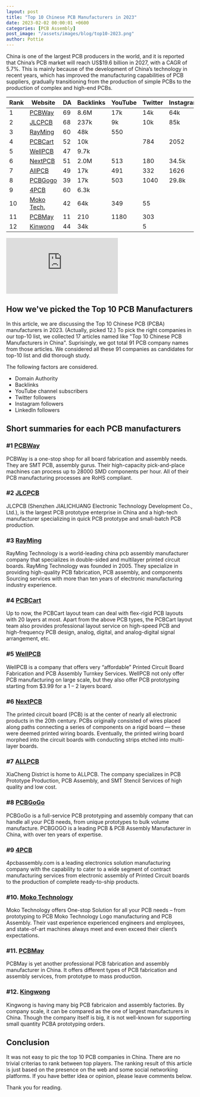 ```yaml
---
layout: post
title: "Top 10 Chinese PCB Manufacturers in 2023"
date: 2023-02-02 00:00:01 +0600
categories: [PCB Assembly]
post_image: "/assets/images/blog/top10-2023.png"
author: Pottie
---
```


China is one of the largest PCB producers in the world, and it is reported that China’s PCB market will reach US$19.6 billion in 2027, with a CAGR of 5.7%. This is mainly because of the development of China’s technology in recent years, which has improved the manufacturing capabilities of PCB suppliers, gradually transitioning from the production of simple PCBs to the production of complex and high-end PCBs.

Rank | Website                                  | DA | Backlinks | YouTube | Twitter | Instagram | LinkedIn
-----|------------------------------------------|----|-----------|---------|---------|-----------|---------
1    | [PCBWay](https://pcbway.com)             | 69 | 8.6M      | 17k     | 14k     | 64k       |
2    | [JLCPCB](https://jlcpcb.com)             | 68 | 237k      | 9k      | 10k     | 85k       | 9116
3    | [RayMing](https://raypcb.com)            | 60 | 48k       | 550     |         |           | 8027
4    | [PCBCart](https://pcbcart.com)           | 52 | 10k       |         | 784     | 2052      | 7780
5    | [WellPCB](https://wellpcb.com)           | 47 | 9.7k      |         |         |           | 3975
6    | [NextPCB](http://nextpcb.com)            | 51 | 2.0M      | 513     | 180     | 34.5k     | 2941
7    | [AllPCB](https://allpcb.com)             | 49 | 17k       | 491     | 332     | 1626      | 1001
8    | [PCBGogo](https://pcbgogo.com)           | 39 | 17k       | 503     | 1040    | 29.8k     | 882
9    | [4PCB](https://4pcb.com)                 | 60 | 6.3k      |         |         |           | 882
10   | [Moko Tech.](https://mokotechnology.com) | 42 | 64k       | 349     | 55      |           | 622
11   | [PCBMay](https://www.pcbmay.com/)        | 11 | 210       | 1180    | 303     |           | 499
12   | [Kinwong](https://www.kinwong.com)      | 44 | 34k       |         | 5       |           | 1020

<div class="youtube-video-container">
    <iframe class="youtube-video" src="https://www.youtube.com/embed/9BDd_td0jtk" title="Top 10 Chinese PCB PCBA manufacturers in 2023" frameborder="0" allow="accelerometer; autoplay; clipboard-write; encrypted-media; gyroscope; picture-in-picture; web-share" allowfullscreen></iframe>
</div>


## How we've picked the Top 10 PCB Manufacturers

In this article, we are discussing the Top 10 Chinese PCB (PCBA) manufacturers in 2023. (Actually, picked 12.)
To pick the right companies in our top-10 list, we collected 17 articles named like "Top 10 Chinese PCB Manufacturers in China". Suprisingly, we got total 91 PCB company names from those articles. We considered all these 91 companies as candidates for top-10 list and did thorough study.

The following factors are considered.

* Domain Authority
* Backlinks
* YouTube channel subscribers
* Twitter followers
* Instagram followers
* LinkedIn followers


## Short summaries for each PCB manufacturers

### #1 [PCBWay](https://pcbway.com) 

PCBWay is a one-stop shop for all board fabrication and assembly needs. They are SMT PCB, assembly gurus. Their high-capacity pick-and-place machines can process up to 28000 SMD components per hour. All of their PCB manufacturing processes are RoHS compliant.

### #2 [JLCPCB](https://jlcpcb.com)

JLCPCB (Shenzhen JIALICHUANG Electronic Technology Development Co., Ltd.), is the largest PCB prototype enterprise in China and a high-tech manufacturer specializing in quick PCB prototype and small-batch PCB production. 

### #3 [RayMing](https://raypcb.com)

RayMing Technology is a world-leading china pcb assembly manufacturer company that specializes in double-sided and multilayer printed circuit boards. RayMing Technology was founded in 2005. They specialize in providing high-quality PCB fabrication, PCB assembly, and components Sourcing services with more than ten years of electronic manufacturing industry experience.

### #4 [PCBCart](https://pcbcart.com)

Up to now, the PCBCart layout team can deal with flex-rigid PCB layouts with 20 layers at most. Apart from the above PCB types, the PCBCart layout team also provides professional layout service on high-speed PCB and high-frequency PCB design, analog, digital, and analog-digital signal arrangement, etc.

### #5 [WellPCB](https://wellpcb.com)

WellPCB is a company that offers very “affordable” Printed Circuit Board Fabrication and PCB Assembly Turnkey Services. WellPCB not only offer PCB manufacturing on large scale, but they also offer PCB prototyping starting from $3.99 for a 1 – 2 layers board.

### #6 [NextPCB](http://nextpcb.com)

The printed circuit board (PCB) is at the center of nearly all electronic products in the 20th century. PCBs originally consisted of wires placed along paths connecting a series of components on a rigid board — these were deemed printed wiring boards. Eventually, the printed wiring board morphed into the circuit boards with conducting strips etched into multi-layer boards.

### #7 [ALLPCB](https://allpcb.com)

XiaCheng District is home to ALLPCB. The company specializes in PCB Prototype Production, PCB Assembly, and SMT Stencil Services of high quality and low cost.

### #8 [PCBGoGo](https://pcbgogo.com)

PCBGoGo is a full-service PCB prototyping and assembly company that can handle all your PCB needs, from unique prototypes to bulk volume manufacture. PCBGOGO is a leading PCB & PCB Assembly Manufacturer in China, with over ten years of expertise.

### #9 [4PCB](https://4pcb.com)

4pcbassembly.com is a leading electronics solution manufacturing company with the capability to cater to a wide segment of contract manufacturing services from electronic assembly of Printed Circuit boards to the production of complete ready-to-ship products.

### #10. [Moko Technology](https://mokotechnology.com)

Moko Technology offers One-stop Solution for all your PCB needs – from prototyping to PCB Moko Technology Logo manufacturing and PCB Assembly. Their vast experience experienced engineers and employees, and state-of-art machines always meet and even exceed their client’s expectations.

### #11. [PCBMay](https://www.pcbmay.com/)

PCBMay is yet another professional PCB fabrication and assembly manufacturer in China. It offers different types of PCB fabrication and assembly services, from prototype to mass production.

### #12. [Kingwong](https://www.kinwong.com)

Kingwong is having many big PCB fabricaion and assembly factories. By company scale, it can be compared as the one of largest manufacturers in China. Though the company itself is big, it is not well-known for supporting small quantity PCBA prototyping orders.


## Conclusion

It was not easy to pic the top 10 PCB companies in China.
There are no trivial criterias to rank between top players.
The ranking result of this article is just based on the presence on the web and some social networking platforms.
If you have better idea or opinion, please leave comments below.

Thank you for reading.